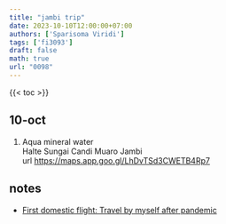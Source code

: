 ```yaml
---
title: "jambi trip"
date: 2023-10-10T12:00:00+07:00
authors: ['Sparisoma Viridi']
tags: ['fi3093']
draft: false
math: true
url: "0098"
---
```

{{< toc >}}


## 10-oct
1. Aqua mineral water \
  Halte Sungai Candi Muaro Jambi \
  url https://maps.app.goo.gl/LhDvTSd3CWETB4Rp7


## notes
+ [First domestic flight: Travel by myself after pandemic](https://medium.com/@6unpnp/first-domestic-flight-d1f581241756)
